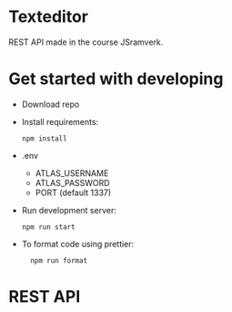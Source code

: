 # Texteditor

REST API made in the course JSramverk.

# Get started with developing

-   Download repo
-   Install requirements:
    ```text
    npm install
    ```
-   .env

    -   ATLAS_USERNAME
    -   ATLAS_PASSWORD
    -   PORT (default 1337)

-   Run development server:
    ```text
    npm run start
    ```
-   To format code using prettier:
    ```text
      npm run format
    ```

# REST API
